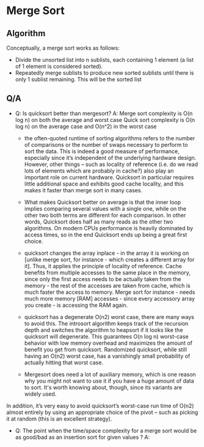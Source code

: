 
# Merge Sort


## Algorithm
Conceptually, a merge sort works as follows:
- Divide the unsorted list into n sublists, each containing 1 element (a list of 1 element is considered sorted).
- Repeatedly merge sublists to produce new sorted sublists until there is only 1 sublist remaining. This will be the sorted list


## Q/A

* Q: Is quicksort better than mergesort?
  A: Merge sort complexity is O(n log n) on both the average and worst case 
     Quick sort complexity is O(n log n) on the average case and O(n^2) in the worst case 
     - the often-quoted runtime of sorting algorithms refers to the number of comparisons or the number of swaps necessary to perform to sort the data. This is indeed a good measure of performance, 
      especially since it’s independent of the underlying hardware design. However, other things – such as locality of reference (i.e. do we read lots of elements which are probably in cache?) 
      also play an important role on current hardware. Quicksort in particular requires little additional space and exhibits good cache locality, and this makes it faster than merge sort in many cases.

    - What makes Quicksort better on average is that the inner loop implies comparing several values with a single one, while on the other two both terms are different for each comparison. In other words, 
      Quicksort does half as many reads as the other two algorithms. On modern CPUs performance is heavily dominated by access times, so in the end Quicksort ends up being a great first choice.

    - quicksort changes the array inplace - in the array it is working on [unlike merge sort, for instance - which creates a different array for it]. Thus, it applies the principle of locality of reference.
      Cache benefits from multiple accesses to the same place in the memory, since only the first access needs to be actually taken from the memory - the rest of the accesses are taken from cache, 
      which is much faster the access to memory.
      Merge sort for instance - needs much more memory [RAM] accesses - since every accessory array you create - is accessing the RAM again.

   - quicksort has a degenerate O(n2) worst case, there are many ways to avoid this. The introsort algorithm keeps track of the recursion depth and switches the algorithm to heapsort if it looks like the quicksort will degenerate. 
      This guarantees O(n log n) worst-case behavior with low memory overhead and maximizes the amount of benefit you get from quicksort. Randomized quicksort, while still having an O(n2) worst case, has a vanishingly small probability 
      of actually hitting that worst case.
   
   - Mergesort does need a lot of auxiliary memory, which is one reason why you might not want to use it if you have a huge amount of data to sort. It's worth knowing about, though, since its variants are widely used.
     
In addition, it’s very easy to avoid quicksort’s worst-case run time of O(n2) almost entirely by using an appropriate choice of the pivot – such as picking it at random (this is an excellent strategy).

* Q: The point when the time/space complexity for a merge sort would be as good/bad as an insertion sort for given values ? 
  A: 

